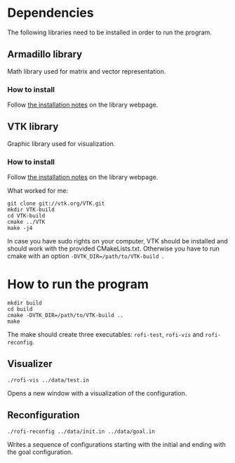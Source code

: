 # Dependencies

The following libraries need to be installed in order to run the program.

## Armadillo library

Math library used for matrix and vector representation.

### How to install

Follow [the installation notes](http://arma.sourceforge.net/download.html) on the library webpage.

## VTK library

Graphic library used for visualization.

### How to install

Follow [the installation notes](https://www.vtk.org/Wiki/VTK/Configure_and_Build) on the library webpage. 

What worked for me:

```
git clone git://vtk.org/VTK.git
mkdir VTK-build
cd VTK-build
cmake ../VTK
make -j4
```

In case you have sudo rights on your computer, VTK should be installed and should work with the provided CMakeLists.txt. Otherwise
you have to run cmake with an option `-DVTK_DIR=/path/to/VTK-build `.

# How to run the program

```
mkdir build
cd build
cmake -DVTK_DIR=/path/to/VTK-build ..
make
```

The make should create three executables: `rofi-test`, `rofi-vis` and `rofi-reconfig`.

## Visualizer

```
./rofi-vis ../data/test.in
```

Opens a new window with a visualization of the configuration.

## Reconfiguration

```
./rofi-reconfig ../data/init.in ../data/goal.in
```

Writes a sequence of configurations starting with the initial and ending with the goal configuration.
